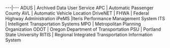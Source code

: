 ---|---
ADUS | Archived Data User Service
APC | Automatic Passenger County
AVL | Automatic Vehicle Location
DriveNET |
FHWA | Federal Highway Administration
iPeMS |Iteris Performance Management System
ITS | Intelligent Transportation Systems
MPO | Metropolitan Planning Organization
ODOT | Oregon Department of Transportation
PSU | Portland State University
RITIS | Regional Integrated Transportation Information System
